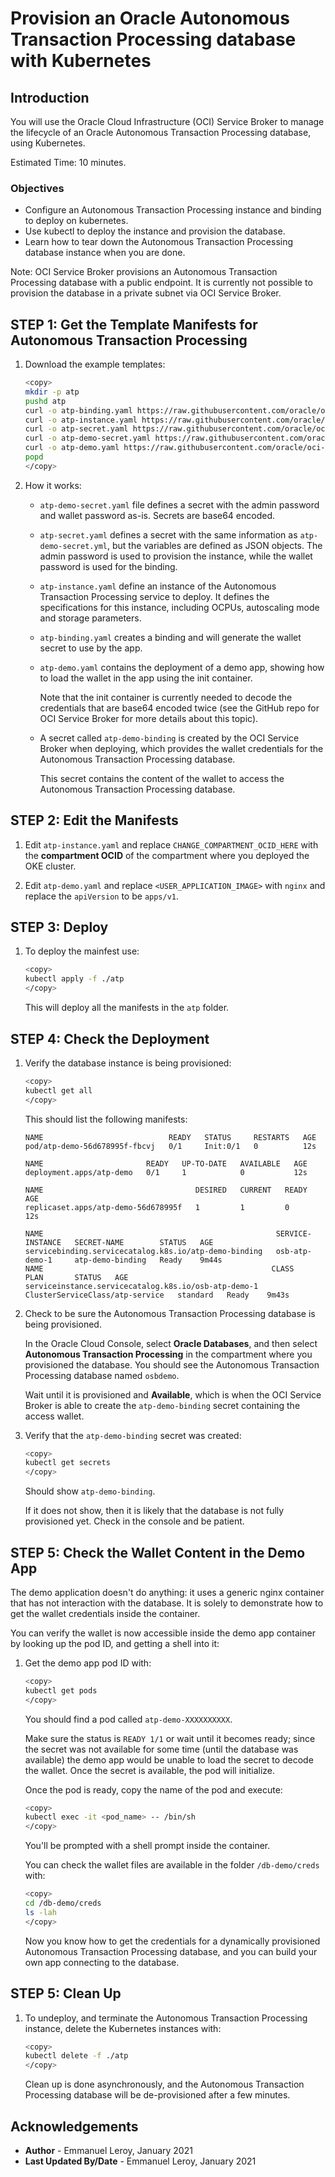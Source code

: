 # Provision an Oracle Autonomous Transaction Processing database with Kubernetes

## Introduction

You will use the Oracle Cloud Infrastructure (OCI) Service Broker to manage the lifecycle of an Oracle Autonomous Transaction Processing database, using Kubernetes.

Estimated Time: 10 minutes.

### Objectives

- Configure an Autonomous Transaction Processing instance and binding to deploy on kubernetes.
- Use kubectl to deploy the instance and provision the database.
- Learn how to tear down the Autonomous Transaction Processing database instance when you are done.

Note: OCI Service Broker provisions an Autonomous Transaction Processing database with a public endpoint. It is currently not possible to provision the database in a private subnet via OCI Service Broker.

## **STEP 1:** Get the Template Manifests for Autonomous Transaction Processing

1. Download the example templates:

    ```bash
    <copy>
    mkdir -p atp
    pushd atp
    curl -o atp-binding.yaml https://raw.githubusercontent.com/oracle/oci-service-broker/master/charts/oci-service-broker/samples/atp/atp-binding.yaml
    curl -o atp-instance.yaml https://raw.githubusercontent.com/oracle/oci-service-broker/master/charts/oci-service-broker/samples/atp/atp-instance.yaml
    curl -o atp-secret.yaml https://raw.githubusercontent.com/oracle/oci-service-broker/master/charts/oci-service-broker/samples/atp/atp-secret.yaml
    curl -o atp-demo-secret.yaml https://raw.githubusercontent.com/oracle/oci-service-broker/master/charts/oci-service-broker/samples/atp/atp-demo-secret.yaml
    curl -o atp-demo.yaml https://raw.githubusercontent.com/oracle/oci-service-broker/master/charts/oci-service-broker/samples/atp/atp-demo.yaml
    popd
    </copy>
    ```

2. How it works:

    - `atp-demo-secret.yaml` file defines a secret with the admin password and wallet password as-is. Secrets are base64 encoded.

    - `atp-secret.yaml` defines a secret with the same information as `atp-demo-secret.yml`, but the variables are defined as JSON objects. The admin password is used to provision the instance, while the wallet password is used for the binding.

    - `atp-instance.yaml` define an instance of the Autonomous Transaction Processing service to deploy. It defines the specifications for this instance, including OCPUs, autoscaling mode and storage parameters.

    - `atp-binding.yaml` creates a binding and will generate the wallet secret to use by the app.

    - `atp-demo.yaml` contains the deployment of a demo app, showing how to load the wallet in the app using the init container.

        Note that the init container is currently needed to decode the credentials that are base64 encoded twice (see the GitHub repo for OCI Service Broker for more details about this topic).

    - A secret called `atp-demo-binding` is created by the OCI Service Broker when deploying, which provides the wallet credentials for the Autonomous Transaction Processing database.

        This secret contains the content of the wallet to access the Autonomous Transaction Processing database.

## **STEP 2:** Edit the Manifests

1. Edit `atp-instance.yaml` and replace `CHANGE_COMPARTMENT_OCID_HERE` with the **compartment OCID** of the compartment where you deployed the OKE cluster.

2. Edit `atp-demo.yaml` and replace `<USER_APPLICATION_IMAGE>` with `nginx` and replace the `apiVersion` to be `apps/v1`.


## **STEP 3:** Deploy

1. To deploy the mainfest use:

    ```bash
    <copy>
    kubectl apply -f ./atp
    </copy>
    ```

    This will deploy all the manifests in the `atp` folder.

## **STEP 4:** Check the Deployment

1. Verify the database instance is being provisioned:

    ```bash
    <copy>
    kubectl get all
    </copy>
    ```

    This should list the following manifests:

    ```
    NAME                            READY   STATUS     RESTARTS   AGE
    pod/atp-demo-56d678995f-fbcvj   0/1     Init:0/1   0          12s

    NAME                       READY   UP-TO-DATE   AVAILABLE   AGE
    deployment.apps/atp-demo   0/1     1            0           12s

    NAME                                  DESIRED   CURRENT   READY   AGE
    replicaset.apps/atp-demo-56d678995f   1         1         0       12s   

    NAME                                                    SERVICE-INSTANCE   SECRET-NAME        STATUS   AGE
    servicebinding.servicecatalog.k8s.io/atp-demo-binding   osb-atp-demo-1     atp-demo-binding   Ready    9m44s
    NAME                                                   CLASS                             PLAN       STATUS   AGE
    serviceinstance.servicecatalog.k8s.io/osb-atp-demo-1   ClusterServiceClass/atp-service   standard   Ready    9m43s
    ```

3. Check to be sure the Autonomous Transaction Processing database is being provisioned.

    In the Oracle Cloud Console, select **Oracle Databases**, and then select **Autonomous Transaction Processing** in the compartment where you provisioned the database. You should see the Autonomous Transaction Processing database named `osbdemo`.

    Wait until it is provisioned and **Available**, which is when the OCI Service Broker is able to create the `atp-demo-binding` secret containing the access wallet.

3. Verify that the `atp-demo-binding` secret was created:

    ```bash
    <copy>
    kubectl get secrets
    </copy>
    ```

    Should show `atp-demo-binding`.

    If it does not show, then it is likely that the database is not fully provisioned yet. Check in the console and be patient.


## **STEP 5:** Check the Wallet Content in the Demo App

The demo application doesn't do anything: it uses a generic nginx container that has not interaction with the database. It is solely to demonstrate how to get the wallet credentials inside the container.

You can verify the wallet is now accessible inside the demo app container by looking up the pod ID, and getting a shell into it:

1. Get the demo app pod ID with:

    ```bash
    <copy>
    kubectl get pods
    </copy>
    ```

    You should find a pod called `atp-demo-XXXXXXXXXX`.

    Make sure the status is `READY 1/1` or wait until it becomes ready; since the secret was not available for some time (until the database was available) the demo app would be unable to load the secret to decode the wallet. Once the secret is available, the pod will initialize.

    Once the pod is ready, copy the name of the pod and execute:

    ```bash
    <copy>
    kubectl exec -it <pod_name> -- /bin/sh
    </copy>
    ```

    You'll be prompted with a shell prompt inside the container.

    You can check the wallet files are available in the folder `/db-demo/creds` with:

    ```bash
    <copy>
    cd /db-demo/creds
    ls -lah
    </copy>
    ```

    Now you know how to get the credentials for a dynamically provisioned Autonomous Transaction Processing database, and you can build your own app connecting to the database.

## **STEP 5:** Clean Up

1. To undeploy, and terminate the Autonomous Transaction Processing instance, delete the Kubernetes instances with:

    ```bash
    <copy>
    kubectl delete -f ./atp
    </copy>
    ```

    Clean up is done asynchronously, and the Autonomous Transaction Processing database will be de-provisioned after a few minutes.

## Acknowledgements

 - **Author** - Emmanuel Leroy, January 2021
 - **Last Updated By/Date** - Emmanuel Leroy, January 2021
